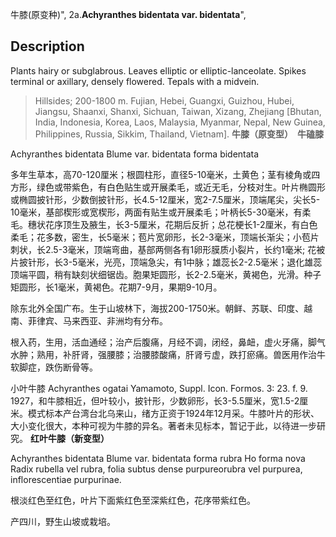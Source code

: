 牛膝(原变种)",
2a.**Achyranthes bidentata var. bidentata**",

## Description
Plants hairy or subglabrous. Leaves elliptic or elliptic-lanceolate. Spikes terminal or axillary, densely flowered. Tepals with a midvein.

> Hillsides; 200-1800 m. Fujian, Hebei, Guangxi, Guizhou, Hubei, Jiangsu, Shaanxi, Shanxi, Sichuan, Taiwan, Xizang, Zhejiang [Bhutan, India, Indonesia, Korea, Laos, Malaysia, Myanmar, Nepal, New Guinea, Philippines, Russia, Sikkim, Thailand, Vietnam].
**牛膝（原变型）　牛磕膝**

Achyranthes bidentata Blume var. bidentata forma bidentata

多年生草本，高70-120厘米；根圆柱形，直径5-10毫米，土黄色；茎有棱角或四方形，绿色或带紫色，有白色贴生或开展柔毛，或近无毛，分枝对生。叶片椭圆形或椭圆披针形，少数倒披针形，长4.5-12厘米，宽2-7.5厘米，顶端尾尖，尖长5-10毫米，基部楔形或宽楔形，两面有贴生或开展柔毛；叶柄长5-30毫米，有柔毛。穗状花序顶生及腋生，长3-5厘米，花期后反折；总花梗长1-2厘米，有白色柔毛；花多数，密生，长5毫米；苞片宽卵形，长2-3毫米，顶端长渐尖；小苞片刺状，长2.5-3毫米，顶端弯曲，基部两侧各有1卵形膜质小裂片，长约1毫米; 花被片披针形，长3-5毫米，光亮，顶端急尖，有1中脉；雄蕊长2-2.5毫米；退化雄蕊顶端平圆，稍有缺刻状细锯齿。胞果矩圆形，长2-2.5毫米，黄褐色，光滑。种子矩圆形，长1毫米，黄褐色。花期7-9月，果期9-10月。

除东北外全国广布。生于山坡林下，海拔200-1750米。朝鲜、苏联、印度、越南、菲律宾、马来西亚、非洲均有分布。

根入药，生用，活血通经；治产后腹痛，月经不调，闭经，鼻衄，虚火牙痛，脚气水肿；熟用，补肝肾，强腰膝；治腰膝酸痛，肝肾亏虚，跌打瘀痛。兽医用作治牛软脚症，跌伤断骨等。

小叶牛膝 Achyranthes ogatai Yamamoto, Suppl. Icon. Formos. 3: 23. f. 9. 1927，和牛膝相近，但叶较小，披针形，少数卵形，长3-5.5厘米，宽1.5-2厘米。模式标本产台湾台北乌来山，绪方正资于1924年12月采。牛膝叶片的形状、大小变化很大，本种可视为牛膝的异名。著者未见标本，暂记于此，以待进一步研究。
**红叶牛膝（新变型）**

Achyranthes bidentata Blume var. bidentata forma rubra Ho forma nova Radix rubella vel rubra, folia subtus dense purpureorubra vel purpurea, inflorescentiae purpurinae.

根淡红色至红色，叶片下面紫红色至深紫红色，花序带紫红色。

产四川，野生山坡或栽培。
